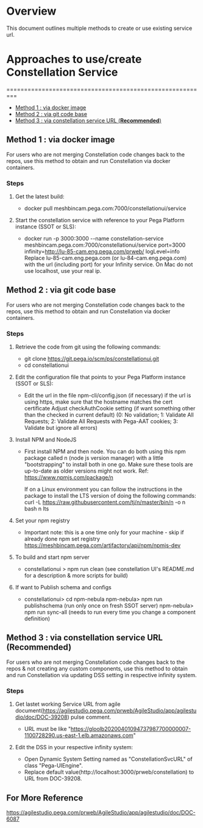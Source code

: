 # Overview
 
This document outlines multiple methods to create or use existing service url.
 
# Approaches to use/create Constellation Service
=========================================================
 
<!--ts-->
   * [Method 1 : via docker image](#method-1-via-docker-image)
   * [Method 2 : via git code base](#method-2--via-git-code-base)
   * [Method 3 : via constellation service URL (**Recommended**)](#method-3--via-constellation-service-url-recommended)
<!--te-->
 
## Method 1 : via docker image
 
For users who are not merging Constellation code changes back to the repos, use this method to obtain and run Constellation via docker containers.
 
### Steps
 
1. Get the latest build:
    -   docker pull meshbincam.pega.com:7000/constellationui/service
 
2. Start the constellation service with reference to your Pega Platform instance (SSOT or SLS):
    -   docker run -p 3000:3000 --name constellation-service meshbincam.pega.com:7000/constellationui/service port=3000 infinity=http://lu-85-cam.eng.pega.com/prweb/ logLevel=info
    Replace lu-85-cam.eng.pega.com (or lu-84-cam.eng.pega.com) with the url (including port) for your Infinity service. On Mac do not use localhost, use your real ip.
 
## Method 2 : via git code base
 
For users who are not merging Constellation code changes back to the repos, use this method to obtain and run Constellation via docker containers.
 
### Steps
 
1. Retrieve the code from git using the following commands:
    -   git clone https://git.pega.io/scm/ps/constellationui.git
    -   cd constellationui 
 
2. Edit the configuration file that points to your Pega Platform instance (SSOT or SLS):
    -   Edit the url in the file npm-cli/config.json (if necessary)
        if the url is using https, make sure that the hostname matches the cert certificate
        Adjust checkAuthCookie setting (if want something other than the checked in current default)
        (0: No validation; 1: Validate All Requests; 2: Validate All Requests with Pega-AAT cookies; 3: Validate but ignore all errors)
 
3. Install NPM and NodeJS
    -   First install NPM and then node. You can do both using this npm package called n (node js version manager) with a          little "bootstrapping" to install both in one go. Make sure these tools are up-to-date as older versions might not         work.
        Ref:  https://www.npmjs.com/package/n
    
        If on a Linux environment you can follow the instructions in the package to install the LTS version of doing the following commands:
            curl -L https://raw.githubusercontent.com/tj/n/master/bin/n -o n
            bash n lts
 
4. Set your npm registry
    -   Important note: this is a one time only for your machine - skip if already done
        npm set registry https://meshbincam.pega.com/artifactory/api/npm/npmjs-dev
 
5. To build and start npm server
    -   constellationui > npm run clean (see constellation UI's README.md for a description & more scripts for build)
 
6. If want to Publish schema and configs
    -   constellationui> cd npm-nebula
        npm-nebula> npm run publishschema  (run only once on fresh SSOT server)
        npm-nebula> npm run sync-all  (needs to run every time you change a component definition)
 
## Method 3 : via constellation service URL (**Recommended**)
 
For users who are not merging Constellation code changes back to the repos & not creating any custom components, use this method to obtain and run Constellation via updating DSS setting in respective infinity system.
 
### Steps
 
1. Get lastet working Service URL from agile document(https://agilestudio.pega.com/prweb/AgileStudio/app/agilestudio/doc/DOC-39208) pulse comment.
    -   URL must be like "https://gloolb20200401094737987700000007-1100728290.us-east-1.elb.amazonaws.com"
 
2. Edit the DSS in your respective infinity system:
    -   Open Dynamic System Setting named as "ConstellationSvcURL" of class "Pega-UIEngine".
    -   Replace default value(http://localhost:3000/prweb/constellation) to URL from DOC-39208.
 

## For More Reference
 
https://agilestudio.pega.com/prweb/AgileStudio/app/agilestudio/doc/DOC-6087
 
 
